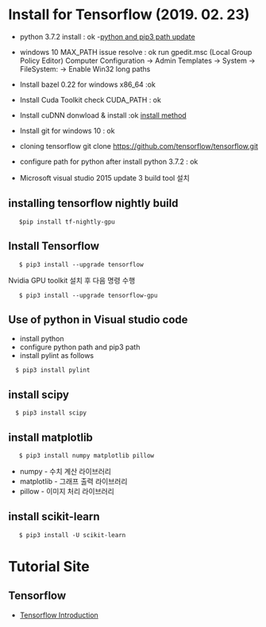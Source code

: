 
# Install for Tensorflow (2019. 02. 23)
 - python 3.7.2 install : ok 
   -[python and pip3 path update](http://doocong.com/python/python-pip-install/)
 - windows 10 MAX_PATH issue resolve : ok
   run gpedit.msc (Local Group Policy Editor) 
   Computer Configuration -> Admin Templates -> System -> FileSystem: 
   -> Enable Win32 long paths
 - Install bazel 0.22 for windows x86_64 :ok 
 - Install Cuda Toolkit
   check CUDA_PATH : ok
 - Install cuDNN donwload & install :ok
   [install method](https://medium.com/@akshaysin_86681/installing-cuda-and-cudnn-on-windows-10-f735585159f7)

 - Install git for windows 10 : ok
 - cloning tensorflow 
   git clone https://github.com/tensorflow/tensorflow.git
 - configure path for python after install python 3.7.2 : ok
 - Microsoft visual studio 2015 update 3 build tool 설치 

## installing tensorflow nightly build 
```
   $pip install tf-nightly-gpu
```

## Install Tensorflow 
```
   $ pip3 install --upgrade tensorflow	

``` 
Nvidia GPU toolkit 설치 후 다음 명령 수행

```
   $ pip3 install --upgrade tensorflow-gpu
```


## Use of python in Visual studio code 
 - install python 
 - configure python path and pip3 path 
 - install pylint as follows 

```
  $ pip3 install pylint

```

## install scipy 
 ```
   $ pip3 install scipy
```

## install matplotlib
```
   $ pip3 install numpy matplotlib pillow

```
  - numpy - 수치 계산 라이브러리
  - matplotlib - 그래프 출력 라이브러리
  - pillow - 이미지 처리 라이브러리 


## install scikit-learn
```
   $ pip3 install -U scikit-learn
```

# Tutorial Site

## Tensorflow 
- [Tensorflow Introduction](https://github.com/golbin/TensorFlow-Tutorials)


